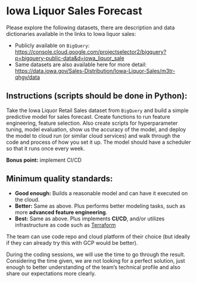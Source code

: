 # Iowa Liquor Sales Forecast

Please explore the following datasets, there are description and data
dictionaries available in the links to Iowa liquor sales:

- Publicly available on
  `BigQuery`: https://console.cloud.google.com/projectselector2/bigquery?p=bigquery-public-data&d=iowa_liquor_sale
- Same datasets are also available here for more
  detail: https://data.iowa.gov/Sales-Distribution/Iowa-Liquor-Sales/m3tr-qhgy/data

## Instructions (scripts should be done in Python):

Take the Iowa Liquor Retail Sales dataset from `BigQuery` and build a simple
predictive model for sales forecast. Create functions to run
feature engineering, feature selection. Also create scripts for hyperparameter
tuning, model evaluation, show us the accuracy of the model,
and deploy the model to cloud run (or similar cloud services)
and walk through the code and process of how you set it up.
The model should have a scheduler so that it runs once every week.

**Bonus point:** implement CI/CD

## Minimum quality standards:

- **Good enough:** Builds a reasonable model and can have it executed on the
  cloud.
- **Better:** Same as above. Plus performs better modeling tasks,
  such as more **advanced feature engineering**.
- **Best:** Same as above. Plus implements **CI/CD**, and/or utilizes 
  infrastructure as code such as [Terraform](https://registry.terraform.io/)

The team can use code repo and cloud platform of their choice (but ideally if
they can already try this with GCP would be better).

During the coding sessions, we will use the time to go through the result.
Considering the time given, we are not looking for a perfect solution, just
enough to better understanding of the team’s technical profile and also share
our expectations more clearly.